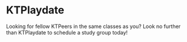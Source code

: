 # KTPlaydate
Looking for fellow KTPeers in the same classes as you? Look no further than KTPlaydate to schedule a study group today!

